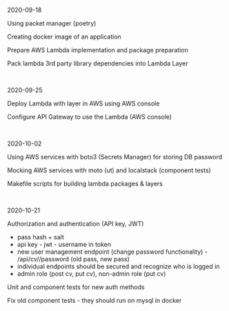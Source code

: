 

2020-09-18 

Using packet manager (poetry) 

Creating docker image of an application 

Prepare AWS Lambda implementation and package preparation 

Pack lambda 3rd party library dependencies into Lambda Layer 

<br>


2020-09-25 

Deploy Lambda with layer in AWS using AWS console
 
Configure API Gateway to use the Lambda (AWS console) 

<br>


2020-10-02 

Using AWS services with boto3 (Secrets Manager) for storing DB password 

Mocking AWS services with moto (ut) and localstack (component tests) 

Makefile scripts for building lambda packages & layers

<br>


2020-10-21 

Authorization and authentication (API key, JWT) 
- pass hash + salt
- api key - jwt - username in token
- new user management endpoint (change password functionality) - /api/cv/<id>/password (old pass, new pass)
- individual endpoints should be secured and recognize who is logged in
- admin role (post cv, put cv), non-admin role (put cv)

Unit and component tests for new auth methods

Fix old component tests - they should run on mysql in docker